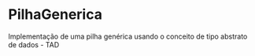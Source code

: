 # PilhaGenerica
Implementação de uma pilha genérica usando o conceito de tipo abstrato de dados - TAD
